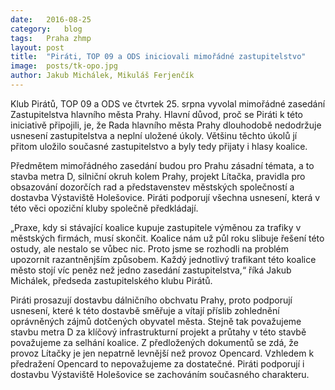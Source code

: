 ```yaml
---
date:	2016-08-25
category:	blog
tags:	Praha zhmp
layout:	post
title:	"Piráti, TOP 09 a ODS iniciovali mimořádné zastupitelstvo" 
image:	posts/tk-opo.jpg
author:	Jakub Michálek, Mikuláš Ferjenčík
---
```


Klub Pirátů, TOP 09 a ODS ve čtvrtek 25. srpna vyvolal mimořádné zasedání Zastupitelstva hlavního města Prahy. Hlavní důvod, proč se Piráti k této iniciativě připojili, je, že Rada hlavního města Prahy dlouhodobě nedodržuje usnesení zastupitelstva a neplní uložené úkoly. Většinu těchto úkolů jí přitom uložilo současné zastupitelstvo a byly tedy přijaty i hlasy koalice. 

Předmětem mimořádného zasedání budou pro Prahu zásadní témata, a to stavba metra D, silniční okruh kolem Prahy, projekt Lítačka, pravidla pro obsazování dozorčích rad a představenstev městských společností a dostavba Výstaviště Holešovice. Piráti podporují všechna usnesení, která v této věci opoziční kluby společně předkládají. 

„Praxe, kdy si stávající koalice kupuje zastupitele výměnou za trafiky v městských firmách, musí skončit. Koalice nám už půl roku slibuje řešení této ostudy, ale nestalo se vůbec nic. Proto jsme se rozhodli na problém upozornit razantněnjším způsobem. Každý jednotlivý trafikant této koalice město stojí víc peněz než jedno zasedání zastupitelstva,“ říká Jakub Michálek, předseda zastupitelského klubu Pirátů.

Piráti prosazují dostavbu dálničního obchvatu Prahy, proto podporují usnesení, které k této dostavbě směřuje a vítají příslib zohlednění oprávněných zájmů dotčených obyvatel města. Stejně tak považujeme stavbu metra D za klíčový infrastrukturní projekt a průtahy v této stavbě považujeme za selhání koalice. Z předložených dokumentů se zdá, že provoz Lítačky je jen nepatrně levnější než provoz Opencard. Vzhledem k předražení Opencard to nepovažujeme za dostatečné. Piráti podporují i dostavbu Výstaviště Holešovice se zachováním současného charakteru. 

